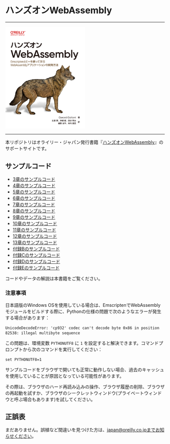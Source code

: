 # ハンズオンWebAssembly

---

<img src="webassembly_cvr.jpg" width="50%">

---

本リポジトリはオライリー・ジャパン発行書籍『[ハンズオンWebAssembly](https://www.oreilly.co.jp/books/9784814400102/)』のサポートサイトです。


## サンプルコード

* [3章のサンプルコード](./Chapter%203/)
* [4章のサンプルコード](./Chapter%204/)
* [5章のサンプルコード](./Chapter%205/)
* [6章のサンプルコード](./Chapter%206/)
* [7章のサンプルコード](./Chapter%207/)
* [8章のサンプルコード](./Chapter%208/)
* [9章のサンプルコード](./Chapter%209/)
* [10章のサンプルコード](./Chapter%2010/)
* [11章のサンプルコード](./Chapter%2011/)
* [12章のサンプルコード](./Chapter%2012/)
* [13章のサンプルコード](./Chapter%2013/)
* [付録Bのサンプルコード](./Appendix%20B/)
* [付録Cのサンプルコード](./Appendix%20C/)
* [付録Dのサンプルコード](./Appendix%20D/)
* [付録Eのサンプルコード](./Appendix%20E/)

コードやデータの解説は本書籍をご覧ください。

### 注意事項
日本語版のWindows OSを使用している場合は、EmscriptenでWebAssemblyモジュールをビルドする際に、Pythonの仕様の問題で次のようなエラーが発生する場合があります：

```
UnicodeDecodeError: 'cp932' codec can't decode byte 0x86 in position 82538: illegal multibyte sequence
```

この問題は、環境変数 `PYTHONUTF8` に `1` を設定すると解決できます。コマンドプロンプトから次のコマンドを実行してください：

```
set PYTHONUTF8=1
```

サンプルコードをブラウザで開いても正常に動作しない場合、過去のキャッシュを使用していることが原因となっている可能性があります。

その際は、ブラウザのハード再読み込みの操作、ブラウザ履歴の削除、ブラウザの再起動を試すか、ブラウザのシークレットウィンドウ(プライベートウィンドウと呼ぶ場合もあります)を試してください。

## 正誤表

まだありません。誤植など間違いを見つけた方は、japan@oreilly.co.jpまでお知らせください。

